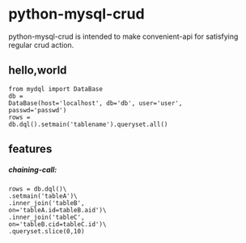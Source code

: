 # python-mysql-crud
python-mysql-crud is intended to make convenient-api for satisfying regular crud action.
## hello,world
<code>from mydql import DataBase</code><br>
<code>db = DataBase(host='localhost', db='db', user='user', passwd='passwd')</code><br>
<code>rows = db.dql().setmain('tablename').queryset.all()</code><br>
## features
##### chaining-call:
<code>rows = db.dql()\\</code><br>
<code>.setmain('tableA')\\</code><br>
<code>.inner_join('tableB', on='tableA.id=tableB.aid')\\</code><br>
<code>.inner_join('tableC', on='tableB.cid=tableC.id')\\</code><br>
<code>.queryset.slice(0,10)</code>
